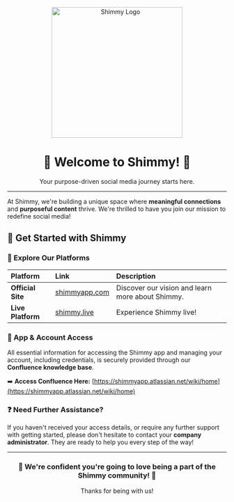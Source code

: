 <div align="center">
  <img src="https://assets.website-files.com/64b5bb663a759082d43a531e/64b5bc751d3b01511252ec44_shimmy-logo-full-white.svg" alt="Shimmy Logo" width="300"/>
  <h1>👋 Welcome to Shimmy! 👋</h1>
  <p>Your purpose-driven social media journey starts here.</p>
</div>

---

At Shimmy, we're building a unique space where **meaningful connections** and **purposeful content** thrive. We're thrilled to have you join our mission to redefine social media!

## 🚀 Get Started with Shimmy

### 🔗 Explore Our Platforms

| Platform        | Link                              | Description                                    |
| :-------------- | :-------------------------------- | :--------------------------------------------- |
| **Official Site** | [shimmyapp.com](https://www.shimmyapp.com/) | Discover our vision and learn more about Shimmy. |
| **Live Platform** | [shimmy.live](https://www.himmy.live/)     | Experience Shimmy live!                       |

### 🔑 App & Account Access

All essential information for accessing the Shimmy app and managing your account, including credentials, is securely provided through our **Confluence knowledge base**.

➡️ **Access Confluence Here:** [https://shimmyapp.atlassian.net/wiki/home](https://shimmyapp.atlassian.net/wiki/home)

### ❓ Need Further Assistance?

If you haven't received your access details, or require any further support with getting started, please don't hesitate to contact your **company administrator**. They are ready to help you every step of the way!

---

<div align="center">
  <h3>💜 We're confident you're going to love being a part of the Shimmy community! 💜</h3>
  <p>Thanks for being with us!</p>
</div>
